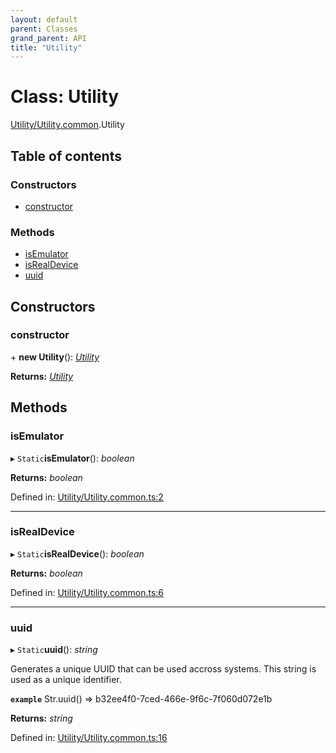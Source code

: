```yaml
---
layout: default
parent: Classes
grand_parent: API
title: "Utility"
---
```


# Class: Utility

[Utility/Utility.common](../modules/utility_utility_common.md).Utility

## Table of contents

### Constructors

- [constructor](utility_utility_common.utility.md#constructor)

### Methods

- [isEmulator](utility_utility_common.utility.md#isemulator)
- [isRealDevice](utility_utility_common.utility.md#isrealdevice)
- [uuid](utility_utility_common.utility.md#uuid)

## Constructors

### constructor

\+ **new Utility**(): [*Utility*](utility_utility_common.utility.md)

**Returns:** [*Utility*](utility_utility_common.utility.md)

## Methods

### isEmulator

▸ `Static`**isEmulator**(): *boolean*

**Returns:** *boolean*

Defined in: [Utility/Utility.common.ts:2](https://github.com/atabix/nativescript-plugins/blob/90ee9de/packages/nativescript-amazon-chime/support/Utility/Utility.common.ts#L2)

___

### isRealDevice

▸ `Static`**isRealDevice**(): *boolean*

**Returns:** *boolean*

Defined in: [Utility/Utility.common.ts:6](https://github.com/atabix/nativescript-plugins/blob/90ee9de/packages/nativescript-amazon-chime/support/Utility/Utility.common.ts#L6)

___

### uuid

▸ `Static`**uuid**(): *string*

Generates a unique UUID that can be used accross systems.
This string is used as a unique identifier.

**`example`** Str.uuid() => b32ee4f0-7ced-466e-9f6c-7f060d072e1b

**Returns:** *string*

Defined in: [Utility/Utility.common.ts:16](https://github.com/atabix/nativescript-plugins/blob/90ee9de/packages/nativescript-amazon-chime/support/Utility/Utility.common.ts#L16)

